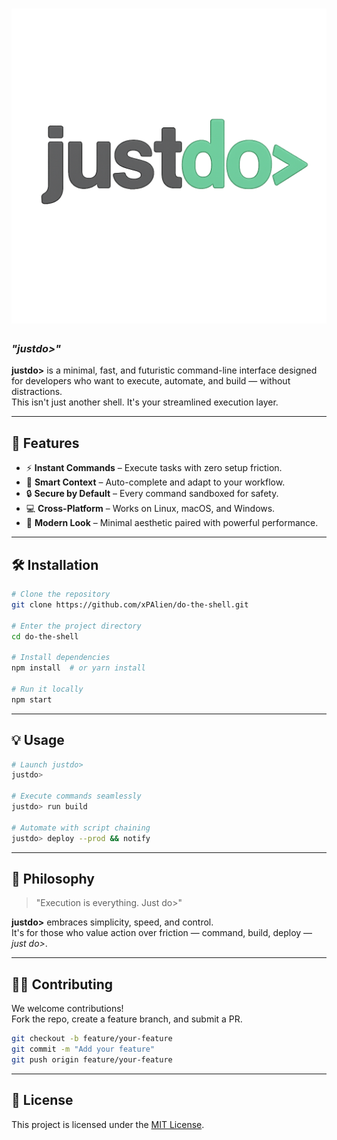 # ![justdo>](public/justdo-logo-readme.png)  
### _"justdo>"_  

**justdo>** is a minimal, fast, and futuristic command-line interface designed for developers who want to execute, automate, and build — without distractions.  
This isn't just another shell. It's your streamlined execution layer.

---

## 🚀 Features
- ⚡ **Instant Commands** – Execute tasks with zero setup friction.  
- 🧠 **Smart Context** – Auto-complete and adapt to your workflow.  
- 🔒 **Secure by Default** – Every command sandboxed for safety.  
- 💻 **Cross-Platform** – Works on Linux, macOS, and Windows.  
- 🎨 **Modern Look** – Minimal aesthetic paired with powerful performance.

---

## 🛠️ Installation

```bash
# Clone the repository
git clone https://github.com/xPAlien/do-the-shell.git

# Enter the project directory
cd do-the-shell

# Install dependencies
npm install  # or yarn install

# Run it locally
npm start
```

---

## 💡 Usage

```bash
# Launch justdo>
justdo>

# Execute commands seamlessly
justdo> run build

# Automate with script chaining
justdo> deploy --prod && notify
```

---

## 🧠 Philosophy
> "Execution is everything. Just do>"

**justdo>** embraces simplicity, speed, and control.  
It's for those who value action over friction — command, build, deploy — *just do>*.

---

## 👨‍💻 Contributing
We welcome contributions!  
Fork the repo, create a feature branch, and submit a PR.  
```bash
git checkout -b feature/your-feature
git commit -m "Add your feature"
git push origin feature/your-feature
```

---

## 📜 License
This project is licensed under the [MIT License](LICENSE).
